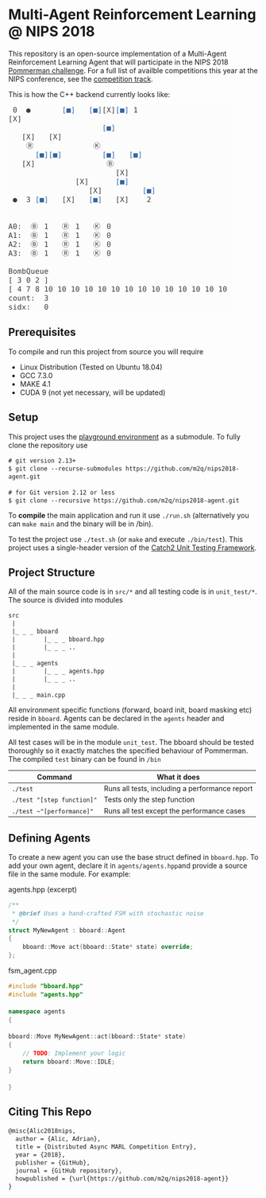 # Multi-Agent Reinforcement Learning @ NIPS 2018

This repository is an open-source implementation of a Multi-Agent Reinforcement Learning Agent that will participate in the NIPS 2018 [Pommerman challenge](https://www.pommerman.com/). For a full list of availble competitions this year at the NIPS conference, see the [competition track](https://nips.cc/Conferences/2018/CompetitionTrack).

This is how the C++ backend currently looks like: 

![gif of the game](docs/gifs/07_03.gif)

## Prerequisites

To compile and run this project from source you will require

- Linux Distribution (Tested on Ubuntu 18.04)
- GCC 7.3.0
- MAKE 4.1
- CUDA 9 (not yet necessary, will be updated)

## Setup

This project uses the [playground environment](https://github.com/MultiAgentLearning/playground) as a submodule. To fully clone the repository use
```
# git version 2.13+
$ git clone --recurse-submodules https://github.com/m2q/nips2018-agent.git

# for Git version 2.12 or less
$ git clone --recursive https://github.com/m2q/nips2018-agent.git
```
To **compile** the main application and run it use `./run.sh` (alternatively you can `make main` and the binary will be in /bin).

To test the project use `./test.sh` (or `make` and execute `./bin/test`). This project uses a single-header version of the [Catch2 Unit Testing Framework](https://github.com/catchorg/Catch2).

## Project Structure

All of the main source code is in `src/*` and all testing code is in `unit_test/*`. The source is divided into modules

```
src
 |
 |_ _ _ bboard
 |        |_ _ _ bboard.hpp
 |        |_ _ _ ..
 |
 |_ _ _ agents
 |        |_ _ _ agents.hpp
 |        |_ _ _ ..
 |
 |_ _ _ main.cpp
```

All environment specific functions (forward, board init, board masking etc) reside in `bboard`. Agents can be declared
in the `agents` header and implemented in the same module.

All test cases will be in the module `unit_test`. The bboard should be tested thoroughly so it exactly matches the specified behaviour of Pommerman. The compiled `test` binary can be found in `/bin`

| Command | What it does |
| ------- | ------------ |
| `./test`  | Runs all tests, including a performance report |
| `./test "[step function]"` | Tests only the step function  |
| `./test ~"[performance]"` | Runs all test except the performance cases| 

## Defining Agents

To create a new agent you can use the base struct defined in `bboard.hpp`. To add your own agent, declare it in
`agents/agents.hpp`and provide a source file in the same module. For example:

agents.hpp (excerpt)
```C++
/**
 * @brief Uses a hand-crafted FSM with stochastic noise
 */
struct MyNewAgent : bboard::Agent
{
    bboard::Move act(bboard::State* state) override;
};
```

fsm_agent.cpp
```C++
#include "bboard.hpp"
#include "agents.hpp"

namespace agents
{

bboard::Move MyNewAgent::act(bboard::State* state)
{
    // TODO: Implement your logic
    return bboard::Move::IDLE;
}

}
```
## Citing This Repo

```
@misc{Alic2018nips,
  author = {Alic, Adrian},
  title = {Distributed Async MARL Competition Entry},
  year = {2018},
  publisher = {GitHub},
  journal = {GitHub repository},
  howpublished = {\url{https://github.com/m2q/nips2018-agent}}
}

```
